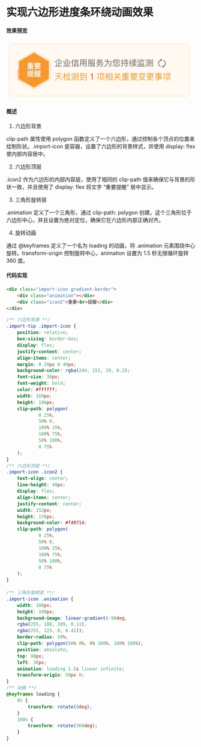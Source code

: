 

# 实现六边形进度条环绕动画效果

#### 效果预览
![图片](/images/frontEnd/img_16.png)

#### 概述
1. 六边形背景

clip-path 属性使用 polygon 函数定义了一个六边形，通过控制各个顶点的位置来绘制形状。.import-icon 是容器，设置了六边形的背景样式，并使用 display: flex 使内部内容居中。

2. 六边形顶层

.icon2 作为六边形的内部内容层，使用了相同的 clip-path 值来确保它与背景的形状一致，并且使用了 display: flex 将文字 “重要提醒” 居中显示。

3. 三角形旋转层

.animation 定义了一个三角形，通过 clip-path: polygon 创建。这个三角形位于六边形中心，并且设置为绝对定位，确保它在六边形内部正确对齐。

4. 旋转动画

通过 @keyframes 定义了一个名为 loading 的动画，将 .animation 元素围绕中心旋转。transform-origin 控制旋转中心，animation 设置为 1.5 秒无限循环旋转 360 度。

#### 代码实现
```html
<div class="import-icon gradient-border">
    <div class="animation"></div>
    <div class="icon2">重要<br>提醒</div>
</div>
```

```css
/** 六边形背景 **/
.import-tip .import-icon {
    position: relative;
    box-sizing: border-box;
    display: flex;
    justify-content: center;
    align-items: center;
    margin: 0 20px 0 40px;
    background-color: rgba(244, 151, 20, 0.2);
    font-size: 36px;
    font-weight: bold;
    color: #ffffff;
    width: 169px;
    height: 196px;
    clip-path: polygon(
            0 25%,
            50% 0,
            100% 25%,
            100% 75%,
            50% 100%,
            0 75%
    );
}
/** 六边形顶层 **/
.import-icon .icon2 {
    text-align: center;
    line-height: 40px;
    display: flex;
    align-items: center;
    justify-content: center;
    width: 152px;
    height: 176px;
    background-color: #f49714;
    clip-path: polygon(
            0 25%,
            50% 0,
            100% 25%,
            100% 75%,
            50% 100%,
            0 75%
    );
}

/** 三角形旋转层 **/
.import-icon .animation {
    width: 100px;
    height: 100px;
    background-image: linear-gradient(-90deg,
    rgba(255, 180, 109, 0.11),
    rgba(255, 123, 0, 0.41));
    border-radius: 50%;
    clip-path: polygon(50% 0%, 0% 100%, 100% 100%);
    position: absolute;
    top: 98px;
    left: 36px;
    animation: loading 1.5s linear infinite;
    transform-origin: 50px 0;
}
/** 动画 **/
@keyframes loading {
    0% {
        transform: rotate(0deg);
    }
    100% {
        transform: rotate(360deg);
    }
}
```